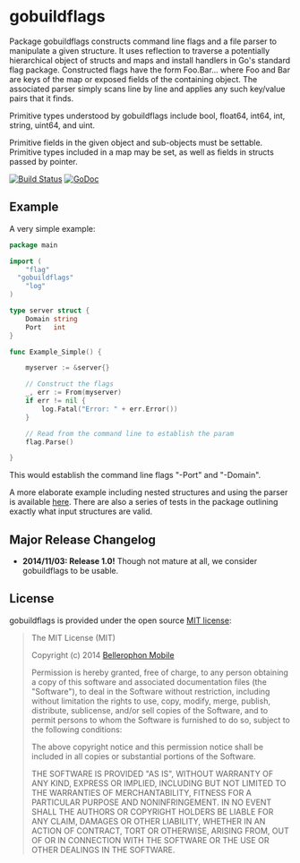 gobuildflags
============

Package gobuildflags constructs command line flags and a file parser
to manipulate a given structure.  It uses reflection to traverse a
potentially hierarchical object of structs and maps and install
handlers in Go's standard flag package.  Constructed flags have the
form Foo.Bar... where Foo and Bar are keys of the map or exposed
fields of the containing object.  The associated parser simply scans
line by line and applies any such key/value pairs that it finds.

Primitive types understood by gobuildflags include bool, float64,
int64, int, string, uint64, and uint.

Primitive fields in the given object and sub-objects must be settable.
Primitive types included in a map may be set, as well as fields in
structs passed by pointer.

[![Build Status](https://travis-ci.org/BellerophonMobile/gobuildflags.svg)](https://travis-ci.org/BellerophonMobile/gobuildflags) [![GoDoc](https://godoc.org/github.com/BellerophonMobile/gobuildflags?status.svg)](https://godoc.org/github.com/BellerophonMobile/gobuildflags)

## Example

A very simple example:

```go
package main

import (
	"flag"
  "gobuildflags"
	"log"
)

type server struct {
	Domain string
	Port   int
}

func Example_Simple() {

	myserver := &server{}

	// Construct the flags
	_, err := From(myserver)
	if err != nil {
		log.Fatal("Error: " + err.Error())
	}

	// Read from the command line to establish the param
	flag.Parse()

}
```

This would establish the command line flags "-Port" and "-Domain".

A more elaborate example including nested structures and using the
parser is available
[here](https://github.com/BellerophonMobile/gobuildflags/blob/master/doc_extended_test.go).
There are also a series of tests in the package outlining exactly what
input structures are valid.


## Major Release Changelog

 * **2014/11/03: Release 1.0!** Though not mature at all, we consider
   gobuildflags to be usable.


## License

gobuildflags is provided under the open source
[MIT license](http://opensource.org/licenses/MIT):

> The MIT License (MIT)
>
> Copyright (c) 2014 [Bellerophon Mobile](http://bellerophonmobile.com/)
> 
>
> Permission is hereby granted, free of charge, to any person
> obtaining a copy of this software and associated documentation files
> (the "Software"), to deal in the Software without restriction,
> including without limitation the rights to use, copy, modify, merge,
> publish, distribute, sublicense, and/or sell copies of the Software,
> and to permit persons to whom the Software is furnished to do so,
> subject to the following conditions:
>
> The above copyright notice and this permission notice shall be
> included in all copies or substantial portions of the Software.
>
> THE SOFTWARE IS PROVIDED "AS IS", WITHOUT WARRANTY OF ANY KIND,
> EXPRESS OR IMPLIED, INCLUDING BUT NOT LIMITED TO THE WARRANTIES OF
> MERCHANTABILITY, FITNESS FOR A PARTICULAR PURPOSE AND
> NONINFRINGEMENT. IN NO EVENT SHALL THE AUTHORS OR COPYRIGHT HOLDERS
> BE LIABLE FOR ANY CLAIM, DAMAGES OR OTHER LIABILITY, WHETHER IN AN
> ACTION OF CONTRACT, TORT OR OTHERWISE, ARISING FROM, OUT OF OR IN
> CONNECTION WITH THE SOFTWARE OR THE USE OR OTHER DEALINGS IN THE
> SOFTWARE.
